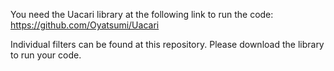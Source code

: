 You need the Uacari library at the following link to run the code: https://github.com/Oyatsumi/Uacari

Individual filters can be found at this repository.
Please download the library to run your code.